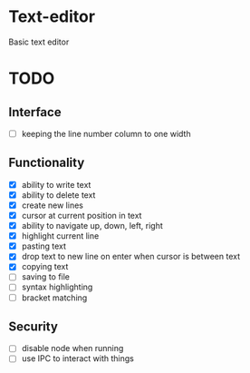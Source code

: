 # Text-editor
Basic text editor

# TODO

## Interface

- [ ] keeping the line number column to one width

## Functionality

- [x] ability to write text
- [x] ability to delete text
- [x] create new lines
- [x] cursor at current position in text
- [x] ability to navigate up, down, left, right
- [x] highlight current line
- [x] pasting text
- [x] drop text to new line on enter when cursor is between text
- [x] copying text
- [ ] saving to file
- [ ] syntax highlighting
- [ ] bracket matching

## Security

- [ ] disable node when running
- [ ] use IPC to interact with things